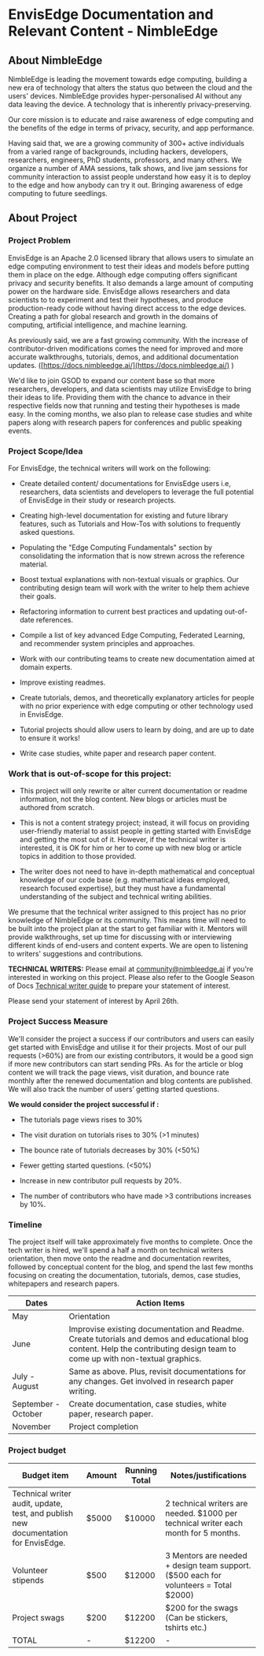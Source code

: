 # EnvisEdge Documentation and Relevant Content - NimbleEdge

## About NimbleEdge


NimbleEdge is leading the movement towards edge computing, building a new era of technology that alters the status quo between the cloud and the users' devices. NimbleEdge provides hyper-personalised AI without any data leaving the device. A technology that is inherently privacy-preserving.


Our core mission is to educate and raise awareness of edge computing and the benefits of the edge in terms of privacy, security, and app performance.

Having said that, we are a growing community of 300+ active individuals from a varied range of backgrounds, including hackers, developers, researchers, engineers, PhD students, professors, and many others. We organize a number of AMA sessions, talk shows, and live jam sessions for community interaction to assist people understand how easy it is to deploy to the edge and how anybody can try it out. Bringing awareness of edge computing to future seedlings.

  

## About Project

### Project Problem


EnvisEdge is an Apache 2.0 licensed library that allows users to simulate an edge computing environment to test their ideas and models before putting them in place on the edge. Although edge computing offers significant privacy and security benefits. It also demands a large amount of computing power on the hardware side. EnvisEdge allows researchers and data scientists to to experiment and test their hypotheses, and produce production-ready code without having direct access to the edge devices. Creating a path for global research and growth in the domains of computing, artificial intelligence, and machine learning.

As previously said, we are a fast growing community. With the increase of contributor-driven modifications comes the need for improved and more accurate walkthroughs, tutorials, demos, and additional documentation updates. ([https://docs.nimbleedge.ai/](https://docs.nimbleedge.ai/) )

We'd like to join GSOD to expand our content base so that more researchers, developers, and data scientists may utilize EnvisEdge to bring their ideas to life. Providing them with the chance to advance in their respective fields now that running and testing their hypotheses is made easy. In the coming months, we also plan to release case studies and white papers along with research papers for conferences and public speaking events.

### Project Scope/Idea


For EnvisEdge, the technical writers will work on the following:

-   Create detailed content/ documentations for EnvisEdge users i.e, researchers, data scientists and developers to leverage the full potential of EnvisEdge in their study or research projects.
    
-   Creating high-level documentation for existing and future library features, such as Tutorials and How-Tos with solutions to frequently asked questions.
    
-   Populating the "Edge Computing Fundamentals" section by consolidating the information that is now strewn across the reference material.
    
-   Boost textual explanations with non-textual visuals or graphics. Our contributing design team will work with the writer to help them achieve their goals.
    
-   Refactoring information to current best practices and updating out-of-date references.
    
-   Compile a list of key advanced Edge Computing, Federated Learning, and recommender system principles and approaches.
    
-   Work with our contributing teams to create new documentation aimed at domain experts.
    
-   Improve existing readmes.
    
-   Create tutorials, demos, and theoretically explanatory articles for people with no prior experience with edge computing or other technology used in EnvisEdge.
    
-   Tutorial projects should allow users to learn by doing, and are up to date to ensure it works!
    
-   Write case studies, white paper and research paper content.
    
### Work that is out-of-scope for this project:

-   This project will only rewrite or alter current documentation or readme information, not the blog content. New blogs or articles must be authored from scratch.
    
-   This is not a content strategy project; instead, it will focus on providing user-friendly material to assist people in getting started with EnvisEdge and getting the most out of it. However, if the technical writer is interested, it is OK for him or her to come up with new blog or article topics in addition to those provided.
    
-   The writer does not need to have in-depth mathematical and conceptual knowledge of our code base (e.g. mathematical ideas employed, research focused expertise), but they must have a fundamental understanding of the subject and technical writing abilities.
    
We presume that the technical writer assigned to this project has no prior knowledge of NimbleEdge or its community. This means time will need to be built into the project plan at the start to get familiar with it. Mentors will provide walkthroughs, set up time for discussing with or interviewing different kinds of end-users and content experts. We are open to listening to writers' suggestions and contributions.

  
  

**TECHNICAL WRITERS:** Please email at community@nimbleedge.ai if you're interested in working on this project. Please also refer to the Google Season of Docs [Technical writer guide](https://developers.google.com/season-of-docs/docs/tech-writer-guide) to prepare your statement of interest.

Please send your statement of interest by April 26th.

  

###  Project Success Measure



We'll consider the project a success if our contributors and users can easily get started with EnvisEdge and utilise it for their projects. Most of our pull requests (>60%) are from our existing contributors, it would be a good sign if more new contributors can start sending PRs. As for the article or blog content we will track the page views, visit duration, and bounce rate monthly after the renewed documentation and blog contents are published. We will also track the number of users’ getting started questions.

  
  

**We would consider the project successful if :**

-   The tutorials page views rises to 30%
    
-   The visit duration on tutorials rises to 30% (>1 minutes)
    
-   The bounce rate of tutorials decreases by 30% (<50%)
    
-   Fewer getting started questions. (<50%)
    
-   Increase in new contributor pull requests by 20%.
    
-   The number of contributors who have made >3 contributions increases by 10%.
    

  
  

### Timeline

The project itself will take approximately five months to complete. Once the tech writer is hired, we'll spend a half a month on technical writers orientation, then move onto the readme and documentation rewrites, followed by conceptual content for the blog, and spend the last few months focusing on creating the documentation, tutorials, demos, case studies, whitepapers and research papers.

  
|Dates  | Action Items |
|--|--|
| May | Orientation |
| June|Improvise existing documentation and Readme. Create tutorials and demos and educational blog content. Help the contributing design team to come up with non-textual graphics.|
|July - August|Same as above. Plus, revisit documentations for any changes. Get involved in research paper writing.|
|September - October|Create documentation, case studies, white paper, research paper.|
|November| Project completion|


### Project budget

|Budget item| Amount | Running Total | Notes/justifications |
|--|--|--|--|
| Technical writer audit, update, test, and publish new documentation for EnvisEdge. | $5000 | $10000 | 2 technical writers are needed. $1000 per technical writer each month for 5 months.|
| Volunteer stipends |  $500 | $12000 | 3 Mentors are needed + design team support. ($500 each for volunteers = Total $2000)|
|Project swags | $200 | $12200  | $200 for the swags (Can be stickers, tshirts etc.)|
| TOTAL | - | $12200 | - |


  

